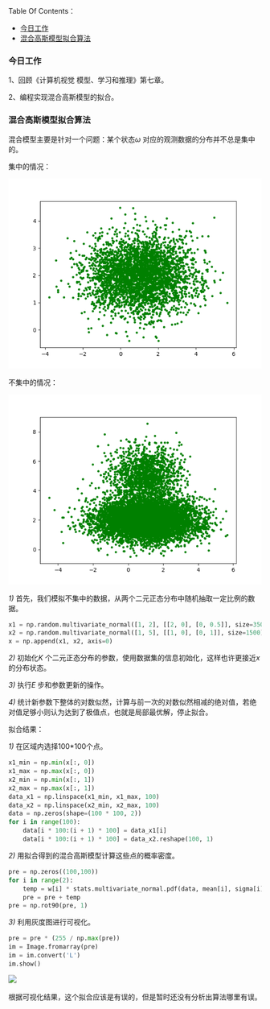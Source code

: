 Table Of Contents：

+ [今日工作](#今日工作)
+ [混合高斯模型拟合算法](#混合高斯模型拟合算法)



### 今日工作

1、回顾《计算机视觉 模型、学习和推理》第七章。

2、编程实现混合高斯模型的拟合。

### 混合高斯模型拟合算法

混合模型主要是针对一个问题：某个状态*ω* 对应的观测数据的分布并不总是集中的。

集中的情况：

![](https://github.com/fantasy995/ComputerVision/blob/main/images/Snipaste_2020-10-25_21-00-44.png?raw=true)

不集中的情况：

![](https://github.com/fantasy995/ComputerVision/blob/main/images/Snipaste_2020-10-25_21-02-08.png?raw=true)

*1)* 首先，我们模拟不集中的数据，从两个二元正态分布中随机抽取一定比例的数据。

```python
x1 = np.random.multivariate_normal([1, 2], [[2, 0], [0, 0.5]], size=3500)
x2 = np.random.multivariate_normal([1, 5], [[1, 0], [0, 1]], size=1500)
x = np.append(x1, x2, axis=0)
```

*2)* 初始化*K* 个二元正态分布的参数，使用数据集的信息初始化，这样也许更接近*x* 的分布状态。

*3)* 执行*E* 步和参数更新的操作。

*4)* 统计新参数下整体的对数似然，计算与前一次的对数似然相减的绝对值，若绝对值足够小则认为达到了极值点，也就是局部最优解，停止拟合。



拟合结果：

*1)* 在区域内选择100*100个点。

```python
x1_min = np.min(x[:, 0])
x1_max = np.max(x[:, 0])
x2_min = np.min(x[:, 1])
x2_max = np.max(x[:, 1])
data_x1 = np.linspace(x1_min, x1_max, 100)
data_x2 = np.linspace(x2_min, x2_max, 100)
data = np.zeros(shape=(100 * 100, 2))
for i in range(100):   
    data[i * 100:(i + 1) * 100] = data_x1[i]    
    data[i * 100:(i + 1) * 100] = data_x2.reshape(100, 1)
```

*2)* 用拟合得到的混合高斯模型计算这些点的概率密度。

```python
pre = np.zeros((100,100))
for i in range(2):    
    temp = w[i] * stats.multivariate_normal.pdf(data, mean[i], sigma[i]).reshape(100, 100)    
    pre = pre + temp
pre = np.rot90(pre, 1)
```

*3)* 利用灰度图进行可视化。

```python
pre = pre * (255 / np.max(pre))
im = Image.fromarray(pre)
im = im.convert('L')
im.show()
```

![](E:\ProgramData\Anaconda3\envs\imageprocessing\projects\images\Snipaste_2020-10-25_21-17-58.png)



根据可视化结果，这个拟合应该是有误的，但是暂时还没有分析出算法哪里有误。